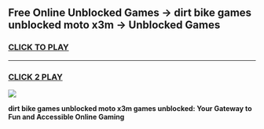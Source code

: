 
## Free Online Unblocked Games → dirt bike games unblocked moto x3m → Unblocked Games
<h3>
<a href="https://premium.freeplayer.one?title=dirt_bike_games_unblocked_moto_x3m&ref=21F">CLICK TO PLAY</a></h3>
<hr>

<h3>
<a href="https://premium.freeplayer.one?title=dirt_bike_games_unblocked_moto_x3m&ref=21F">CLICK 2 PLAY</a>
  
</h3>

<a href="https://premium.freeplayer.one?title=dirt_bike_games_unblocked_moto_x3m&ref=21F/"><img src="https://clearcache.store/games.png"></a>


**dirt bike games unblocked moto x3m games unblocked: Your Gateway to Fun and Accessible Online Gaming**
